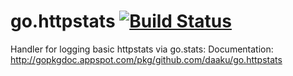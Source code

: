 go.httpstats [![Build Status](https://secure.travis-ci.org/daaku/go.httpstats.png)](http://travis-ci.org/daaku/go.httpstats)
============

Handler for logging basic httpstats via go.stats:
Documentation: http://gopkgdoc.appspot.com/pkg/github.com/daaku/go.httpstats
